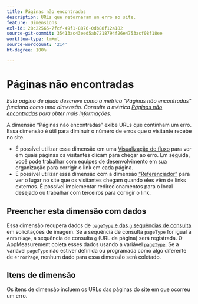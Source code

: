 ```yaml
---
title: Páginas não encontradas
description: URLs que retornaram um erro ao site.
feature: Dimensions
exl-id: 28c22565-7fcf-49f1-8876-0db88f12a182
source-git-commit: 35413ac43eed5ab7218794f26e4753acf08f18ee
workflow-type: tm+mt
source-wordcount: '214'
ht-degree: 100%

---
```


# Páginas não encontradas

*Esta página de ajuda descreve como a métrica &quot;Páginas não encontradas&quot; funciona como uma dimensão. Consulte a métrica [Páginas não encontradas](../metrics/pages-not-found.md) para obter mais informações.*

A dimensão “Páginas não encontradas” exibe URLs que continham um erro. Essa dimensão é útil para diminuir o número de erros que o visitante recebe no site.

* É possível utilizar essa dimensão em uma [Visualização de fluxo](/help/analyze/analysis-workspace/visualizations/c-flow/flow.md) para ver em quais páginas os visitantes clicam para chegar ao erro. Em seguida, você pode trabalhar com equipes de desenvolvimento em sua organização para corrigir o link em cada página.
* É possível utilizar essa dimensão com a dimensão [“Referenciador”](referrer.md) para ver o lugar no site que os visitantes chegam quando eles vêm de links externos. É possível implementar redirecionamentos para o local desejado ou trabalhar com terceiros para corrigir o link.

## Preencher esta dimensão com dados

Essa dimensão recupera dados de [`pageType` e das `g` sequências de consulta](/help/implement/validate/query-parameters.md) em solicitações de imagem. Se a sequência de consulta `pageType` for igual a `errorPage`, a sequência de consulta `g` (URL da página) será registrada. O AppMeasurement coleta esses dados usando a variável [`pageType`](/help/implement/vars/page-vars/pagetype.md). Se a variável `pageType` não estiver definida ou programada como algo diferente de `errorPage`, nenhum dado para essa dimensão será coletado.

## Itens de dimensão

Os itens de dimensão incluem os URLs das páginas do site em que ocorreu um erro.
